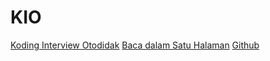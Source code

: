 # KIO

[Koding Interview Otodidak](#koding-interview-otodidak)
[Baca dalam Satu Halaman](/satu-halaman.md)
[Github](https://github.com/hexatester/koding-interview-otodidak ":crossorgin")
